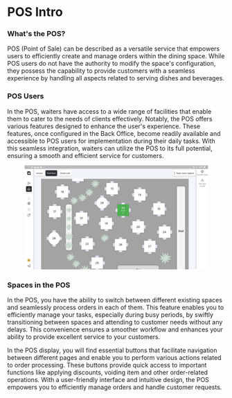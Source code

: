 # POS Intro

### What's the POS?

POS (Point of Sale) can be described as a versatile service that empowers users to efficiently create and manage orders within the dining space. While POS users do not have the authority to modify the space's configuration, they possess the capability to provide customers with a seamless experience by handling all aspects related to serving dishes and beverages.

### POS Users

In the POS, waiters have access to a wide range of facilities that enable them to cater to the needs of clients effectively. Notably, the POS offers various features designed to enhance the user's experience. These features, once configured in the Back Office, become readily available and accessible to POS users for implementation during their daily tasks. With this seamless integration, waiters can utilize the POS to its full potential, ensuring a smooth and efficient service for customers.

<figure><img src=".gitbook/assets/display-pos (1).jpg" alt=""><figcaption></figcaption></figure>

### Spaces in the POS

In the POS, you have the ability to switch between different existing spaces and seamlessly process orders in each of them. This feature enables you to efficiently manage your tasks, especially during busy periods, by swiftly transitioning between spaces and attending to customer needs without any delays. This convenience ensures a smoother workflow and enhances your ability to provide excellent service to your customers.&#x20;

In the POS display, you will find essential buttons that facilitate navigation between different pages and enable you to perform various actions related to order processing. These buttons provide quick access to important functions like applying discounts, voiding item and other order-related operations. With a user-friendly interface and intuitive design, the POS empowers you to efficiently manage orders and handle customer requests.

